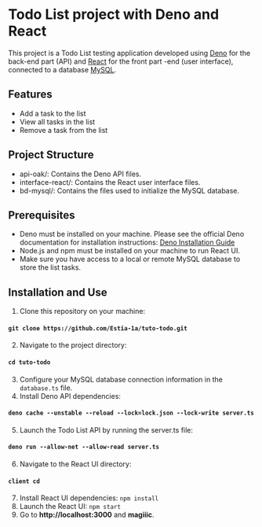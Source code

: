 # Todo List project with Deno and React
This project is a Todo List testing application developed using [Deno](https://deno.com/) for the back-end part (API) and [React](https://react.dev/) for the front part -end (user interface), connected to a database [MySQL](https://deno.land/x/mysql@v2.11.0).

## Features
- Add a task to the list
- View all tasks in the list
- Remove a task from the list

## Project Structure
- api-oak/: Contains the Deno API files.
- interface-react/: Contains the React user interface files.
- bd-mysql/: Contains the files used to initialize the MySQL database.

## Prerequisites
- Deno must be installed on your machine. Please see the official Deno documentation for installation instructions: [Deno Installation Guide](https://docs.deno.com/runtime/manual/getting_started/installation)
- Node.js and npm must be installed on your machine to run React UI.
- Make sure you have access to a local or remote MySQL database to store the list tasks.

## Installation and Use
1. Clone this repository on your machine:
#### `git clone https://github.com/Estia-1a/tuto-todo.git`
2. Navigate to the project directory:
#### `cd tuto-todo`
3. Configure your MySQL database connection information in the `database.ts` file.
4. Install Deno API dependencies:
#### `deno cache --unstable --reload --lock=lock.json --lock-write server.ts`
5. Launch the Todo List API by running the server.ts file:
#### `deno run --allow-net --allow-read server.ts`
6. Navigate to the React UI directory:
#### `client cd`
7. Install React UI dependencies:
`npm install`
8. Launch the React UI:
`npm start`
9. Go to **http://localhost:3000** and **magiiic**.